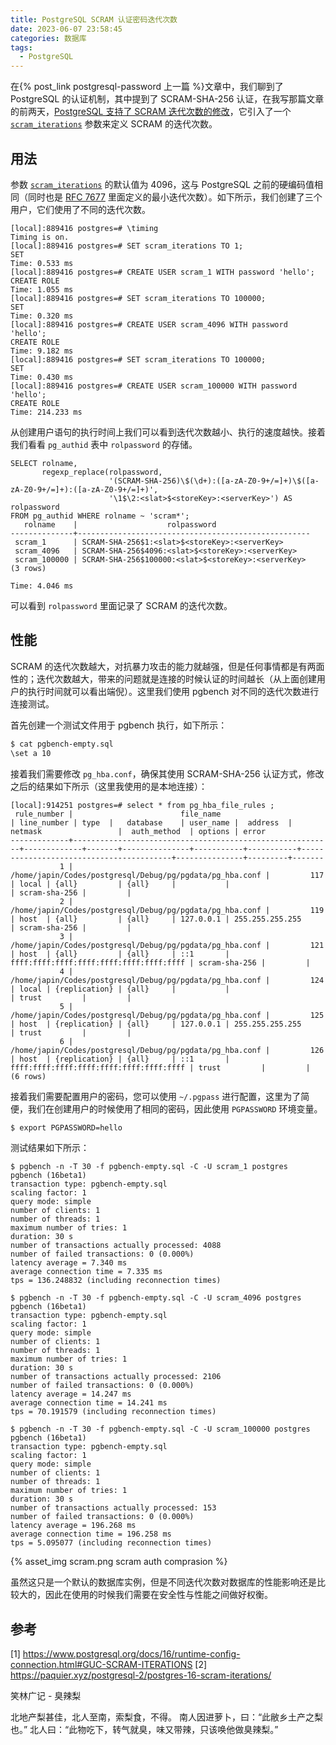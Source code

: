 ```yaml
---
title: PostgreSQL SCRAM 认证密码迭代次数
date: 2023-06-07 23:58:45
categories: 数据库
tags:
  - PostgreSQL
---
```


在{% post_link postgresql-password 上一篇 %}文章中，我们聊到了 PostgreSQL 的认证机制，其中提到了 SCRAM-SHA-256 认证，在我写那篇文章的前两天，[PostgreSQL 支持了 SCRAM 迭代次数的修改](https://git.postgresql.org/gitweb/?p=postgresql.git;a=commit;h=b577743000cd0974052af3a71770a23760423102)，它引入了一个 [`scram_iterations`][] 参数来定义 SCRAM 的迭代次数。

<!--

	commit b577743000cd0974052af3a71770a23760423102
	Author: Daniel Gustafsson <dgustafsson@postgresql.org>
	Date:   Mon Mar 27 09:46:29 2023 +0200

	    Make SCRAM iteration count configurable

	    Replace the hardcoded value with a GUC such that the iteration
	    count can be raised in order to increase protection against
	    brute-force attacks.  The hardcoded value for SCRAM iteration
	    count was defined to be 4096, which is taken from RFC 7677, so
	    set the default for the GUC to 4096 to match.  In RFC 7677 the
	    recommendation is at least 15000 iterations but 4096 is listed
	    as a SHOULD requirement given that it's estimated to yield a
	    0.5s processing time on a mobile handset of the time of RFC
	    writing (late 2015).

	    Raising the iteration count of SCRAM will make stored passwords
	    more resilient to brute-force attacks at a higher computational
	    cost during connection establishment.  Lowering the count will
	    reduce computational overhead during connections at the tradeoff
	    of reducing strength against brute-force attacks.

	    There are however platforms where even a modest iteration count
	    yields a too high computational overhead, with weaker password
	    encryption schemes chosen as a result.  In these situations,
	    SCRAM with a very low iteration count still gives benefits over
	    weaker schemes like md5, so we allow the iteration count to be
	    set to one at the low end.

	    The new GUC is intentionally generically named such that it can
	    be made to support future SCRAM standards should they emerge.
	    At that point the value can be made into key:value pairs with
	    an undefined key as a default which will be backwards compatible
	    with this.

	    Reviewed-by: Michael Paquier <michael@paquier.xyz>
	    Reviewed-by: Jonathan S. Katz <jkatz@postgresql.org>
	    Discussion: https://postgr.es/m/F72E7BC7-189F-4B17-BF47-9735EB72C364@yesql.se

-->

<!--more-->

## 用法

参数 [`scram_iterations`][] 的默认值为 4096，这与 PostgreSQL 之前的硬编码值相同（同时也是 [RFC 7677][] 里面定义的最小迭代次数）。如下所示，我们创建了三个用户，它们使用了不同的迭代次数。

```
[local]:889416 postgres=# \timing
Timing is on.
[local]:889416 postgres=# SET scram_iterations TO 1;
SET
Time: 0.533 ms
[local]:889416 postgres=# CREATE USER scram_1 WITH password 'hello';
CREATE ROLE
Time: 1.055 ms
[local]:889416 postgres=# SET scram_iterations TO 100000;
SET
Time: 0.320 ms
[local]:889416 postgres=# CREATE USER scram_4096 WITH password 'hello';
CREATE ROLE
Time: 9.182 ms
[local]:889416 postgres=# SET scram_iterations TO 100000;
SET
Time: 0.430 ms
[local]:889416 postgres=# CREATE USER scram_100000 WITH password 'hello';
CREATE ROLE
Time: 214.233 ms
```

从创建用户语句的执行时间上我们可以看到迭代次数越小、执行的速度越快。接着我们看看 `pg_authid` 表中 `rolpassword` 的存储。

```
SELECT rolname,
       regexp_replace(rolpassword,
                      '(SCRAM-SHA-256)\$(\d+):([a-zA-Z0-9+/=]+)\$([a-zA-Z0-9+/=]+):([a-zA-Z0-9+/=]+)',
                      '\1$\2:<slat>$<storeKey>:<serverKey>') AS rolpassword
FROM pg_authid WHERE rolname ~ 'scram*';
   rolname    |                    rolpassword
--------------+----------------------------------------------------
 scram_1      | SCRAM-SHA-256$1:<slat>$<storeKey>:<serverKey>
 scram_4096   | SCRAM-SHA-256$4096:<slat>$<storeKey>:<serverKey>
 scram_100000 | SCRAM-SHA-256$100000:<slat>$<storeKey>:<serverKey>
(3 rows)

Time: 4.046 ms
```

可以看到 `rolpassword` 里面记录了 SCRAM 的迭代次数。

## 性能

SCRAM 的迭代次数越大，对抗暴力攻击的能力就越强，但是任何事情都是有两面性的；迭代次数越大，带来的问题就是连接的时候认证的时间越长（从上面创建用户的执行时间就可以看出端倪）。这里我们使用 pgbench 对不同的迭代次数进行连接测试。

首先创建一个测试文件用于 pgbench 执行，如下所示：

```bash
$ cat pgbench-empty.sql
\set a 10
```

接着我们需要修改 `pg_hba.conf`，确保其使用 SCRAM-SHA-256 认证方式，修改之后的结果如下所示（这里我使用的是本地连接）：

```
[local]:914251 postgres=# select * from pg_hba_file_rules ;
 rule_number |                        file_name                         | line_number | type  |   database    | user_name |  address  |                 netmask                 |  auth_method  | options | error
-------------+----------------------------------------------------------+-------------+-------+---------------+-----------+-----------+-----------------------------------------+---------------+---------+-------
           1 | /home/japin/Codes/postgresql/Debug/pg/pgdata/pg_hba.conf |         117 | local | {all}         | {all}     |           |                                         | scram-sha-256 |         |
           2 | /home/japin/Codes/postgresql/Debug/pg/pgdata/pg_hba.conf |         119 | host  | {all}         | {all}     | 127.0.0.1 | 255.255.255.255                         | scram-sha-256 |         |
           3 | /home/japin/Codes/postgresql/Debug/pg/pgdata/pg_hba.conf |         121 | host  | {all}         | {all}     | ::1       | ffff:ffff:ffff:ffff:ffff:ffff:ffff:ffff | scram-sha-256 |         |
           4 | /home/japin/Codes/postgresql/Debug/pg/pgdata/pg_hba.conf |         124 | local | {replication} | {all}     |           |                                         | trust         |         |
           5 | /home/japin/Codes/postgresql/Debug/pg/pgdata/pg_hba.conf |         125 | host  | {replication} | {all}     | 127.0.0.1 | 255.255.255.255                         | trust         |         |
           6 | /home/japin/Codes/postgresql/Debug/pg/pgdata/pg_hba.conf |         126 | host  | {replication} | {all}     | ::1       | ffff:ffff:ffff:ffff:ffff:ffff:ffff:ffff | trust         |         |
(6 rows)
```

接着我们需要配置用户的密码，您可以使用 `~/.pgpass` 进行配置，这里为了简便，我们在创建用户的时候使用了相同的密码，因此使用 `PGPASSWORD` 环境变量。

```bash
$ export PGPASSWORD=hello
```

测试结果如下所示：

```
$ pgbench -n -T 30 -f pgbench-empty.sql -C -U scram_1 postgres
pgbench (16beta1)
transaction type: pgbench-empty.sql
scaling factor: 1
query mode: simple
number of clients: 1
number of threads: 1
maximum number of tries: 1
duration: 30 s
number of transactions actually processed: 4088
number of failed transactions: 0 (0.000%)
latency average = 7.340 ms
average connection time = 7.335 ms
tps = 136.248832 (including reconnection times)

$ pgbench -n -T 30 -f pgbench-empty.sql -C -U scram_4096 postgres
pgbench (16beta1)
transaction type: pgbench-empty.sql
scaling factor: 1
query mode: simple
number of clients: 1
number of threads: 1
maximum number of tries: 1
duration: 30 s
number of transactions actually processed: 2106
number of failed transactions: 0 (0.000%)
latency average = 14.247 ms
average connection time = 14.241 ms
tps = 70.191579 (including reconnection times)

$ pgbench -n -T 30 -f pgbench-empty.sql -C -U scram_100000 postgres
pgbench (16beta1)
transaction type: pgbench-empty.sql
scaling factor: 1
query mode: simple
number of clients: 1
number of threads: 1
maximum number of tries: 1
duration: 30 s
number of transactions actually processed: 153
number of failed transactions: 0 (0.000%)
latency average = 196.268 ms
average connection time = 196.258 ms
tps = 5.095077 (including reconnection times)
```

{% asset_img scram.png scram auth comprasion %}

虽然这只是一个默认的数据库实例，但是不同迭代次数对数据库的性能影响还是比较大的，因此在使用的时候我们需要在安全性与性能之间做好权衡。

## 参考

[1] https://www.postgresql.org/docs/16/runtime-config-connection.html#GUC-SCRAM-ITERATIONS
[2] https://paquier.xyz/postgresql-2/postgres-16-scram-iterations/

<div class="just-for-fun">
笑林广记 - 臭辣梨

北地产梨甚佳，北人至南，索梨食，不得。
南人因进萝卜，曰：“此敝乡土产之梨也。”
北人曰：“此物吃下，转气就臭，味又带辣，只该唤他做臭辣梨。”
</div>

[`scram_iterations`]: https://www.postgresql.org/docs/16/runtime-config-connection.html#GUC-SCRAM-ITERATIONS
[RFC 7677]: https://www.rfc-editor.org/rfc/rfc7677

